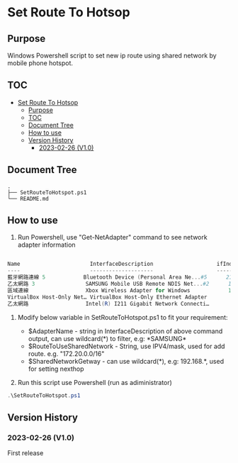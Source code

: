# Set Route To Hotsop

## Purpose

Windows Powershell script to set new ip route using shared network by mobile phone hotspot.

## TOC

- [Set Route To Hotsop](#set-route-to-hotsop)
  - [Purpose](#purpose)
  - [TOC](#toc)
  - [Document Tree](#document-tree)
  - [How to use](#how-to-use)
  - [Version History](#version-history)
    - [2023-02-26 (V1.0)](#2023-02-26-v10)

## Document Tree

```text
.
├── SetRouteToHotspot.ps1
└── README.md
```

## How to use

1. Run Powershell, use "Get-NetAdapter" command to see network adapter information

```Powershell

Name                      InterfaceDescription                    ifIndex Status       MacAddress             LinkSpeed
----                      --------------------                    ------- ------       ----------             ---------
藍牙網路連線 5            Bluetooth Device (Personal Area Ne...#5      21 Disconnected ??-??-??-??-??-??         3 Mbps
乙太網路 3                SAMSUNG Mobile USB Remote NDIS Net...#2      18 Up           ??-??-??-??-??-??     426.0 Mbps
區域連線                  Xbox Wireless Adapter for Windows            12 Up           ??-??-??-??-??-??       150 Mbps
VirtualBox Host-Only Net… VirtualBox Host-Only Ethernet Adapter         9 Up           ??-??-??-??-??-??         1 Gbps
乙太網路                  Intel(R) I211 Gigabit Network Connecti…       3 Up           ??-??-??-??-??-??         1 Gbps

```

1. Modify below variable in SetRouteToHotspot.ps1 to fit your requirement:
   - $AdapterName - string in InterfaceDescription of above command output, can use wildcard(\*) to filter, e.g: \*SAMSUNG\*
   - $RouteToUseSharedNetwork -  String, use IPV4/mask, used for add route. e.g. "172.20.0.0/16"
   - $SharedNetworkGetway - can use wildcard(\*), e.g: 192.168.\*, used for setting nexthop

2. Run this script use Powershell (run as adiministrator)

```Powershell
.\SetRouteToHotspot.ps1
```

## Version History

### 2023-02-26 (V1.0)

First release
